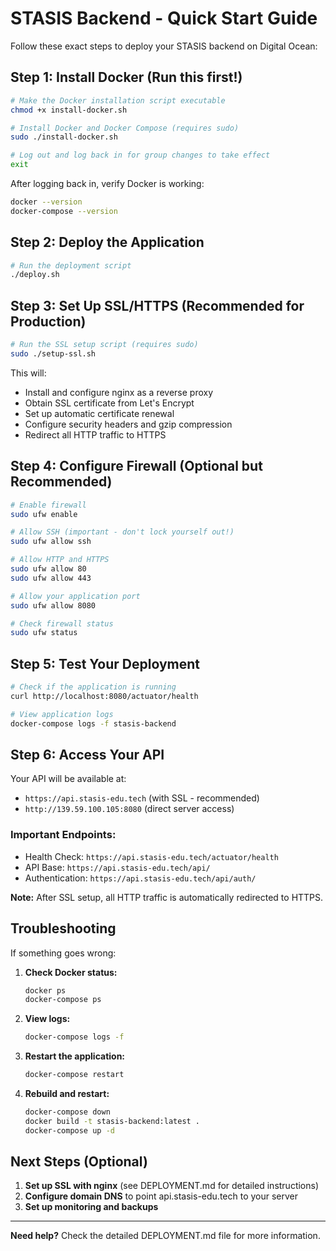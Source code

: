 # STASIS Backend - Quick Start Guide

Follow these exact steps to deploy your STASIS backend on Digital Ocean:

## Step 1: Install Docker (Run this first!)

```bash
# Make the Docker installation script executable
chmod +x install-docker.sh

# Install Docker and Docker Compose (requires sudo)
sudo ./install-docker.sh

# Log out and log back in for group changes to take effect
exit
```

After logging back in, verify Docker is working:

```bash
docker --version
docker-compose --version
```

## Step 2: Deploy the Application

```bash
# Run the deployment script
./deploy.sh
```

## Step 3: Set Up SSL/HTTPS (Recommended for Production)

```bash
# Run the SSL setup script (requires sudo)
sudo ./setup-ssl.sh
```

This will:
- Install and configure nginx as a reverse proxy
- Obtain SSL certificate from Let's Encrypt
- Set up automatic certificate renewal
- Configure security headers and gzip compression
- Redirect all HTTP traffic to HTTPS

## Step 4: Configure Firewall (Optional but Recommended)

```bash
# Enable firewall
sudo ufw enable

# Allow SSH (important - don't lock yourself out!)
sudo ufw allow ssh

# Allow HTTP and HTTPS
sudo ufw allow 80
sudo ufw allow 443

# Allow your application port
sudo ufw allow 8080

# Check firewall status
sudo ufw status
```

## Step 5: Test Your Deployment

```bash
# Check if the application is running
curl http://localhost:8080/actuator/health

# View application logs
docker-compose logs -f stasis-backend
```

## Step 6: Access Your API

Your API will be available at:
- `https://api.stasis-edu.tech` (with SSL - recommended)
- `http://139.59.100.105:8080` (direct server access)

### Important Endpoints:
- Health Check: `https://api.stasis-edu.tech/actuator/health`
- API Base: `https://api.stasis-edu.tech/api/`
- Authentication: `https://api.stasis-edu.tech/api/auth/`

**Note:** After SSL setup, all HTTP traffic is automatically redirected to HTTPS.

## Troubleshooting

If something goes wrong:

1. **Check Docker status:**
   ```bash
   docker ps
   docker-compose ps
   ```

2. **View logs:**
   ```bash
   docker-compose logs -f
   ```

3. **Restart the application:**
   ```bash
   docker-compose restart
   ```

4. **Rebuild and restart:**
   ```bash
   docker-compose down
   docker build -t stasis-backend:latest .
   docker-compose up -d
   ```

## Next Steps (Optional)

1. **Set up SSL with nginx** (see DEPLOYMENT.md for detailed instructions)
2. **Configure domain DNS** to point api.stasis-edu.tech to your server
3. **Set up monitoring and backups**

---

**Need help?** Check the detailed DEPLOYMENT.md file for more information.
